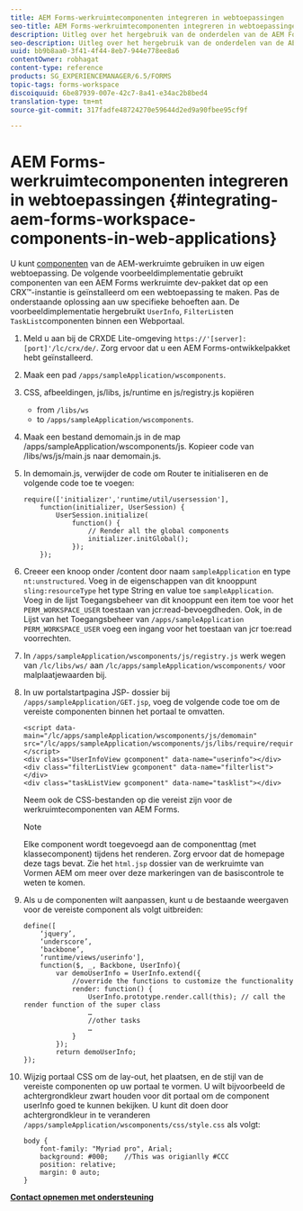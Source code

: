 ```yaml
---
title: AEM Forms-werkruimtecomponenten integreren in webtoepassingen
seo-title: AEM Forms-werkruimtecomponenten integreren in webtoepassingen
description: Uitleg over het hergebruik van de onderdelen van de AEM Forms-werkruimte in uw eigen webapps voor een betere functionaliteit en een verregaande integratie.
seo-description: Uitleg over het hergebruik van de onderdelen van de AEM Forms-werkruimte in uw eigen webapps voor een betere functionaliteit en een verregaande integratie.
uuid: bb9b8aa0-3f41-4f44-8eb7-944e778ee8a6
contentOwner: robhagat
content-type: reference
products: SG_EXPERIENCEMANAGER/6.5/FORMS
topic-tags: forms-workspace
discoiquuid: 6be87939-007e-42c7-8a41-e34ac2b8bed4
translation-type: tm+mt
source-git-commit: 317fadfe48724270e59644d2ed9a90fbee95cf9f

---
```



# AEM Forms-werkruimtecomponenten integreren in webtoepassingen {#integrating-aem-forms-workspace-components-in-web-applications}

U kunt [componenten](/help/forms/using/description-reusable-components.md) van de AEM-werkruimte gebruiken in uw eigen webtoepassing. De volgende voorbeeldimplementatie gebruikt componenten van een AEM Forms werkruimte dev-pakket dat op een CRX™-instantie is geïnstalleerd om een webtoepassing te maken. Pas de onderstaande oplossing aan uw specifieke behoeften aan. De voorbeeldimplementatie hergebruikt `UserInfo`, `FilterList`en `TaskList`componenten binnen een Webportaal.

1. Meld u aan bij de CRXDE Lite-omgeving `https://'[server]:[port]'/lc/crx/de/`. Zorg ervoor dat u een AEM Forms-ontwikkelpakket hebt geïnstalleerd.
1. Maak een pad `/apps/sampleApplication/wscomponents`.
1. CSS, afbeeldingen, js/libs, js/runtime en js/registry.js kopiëren

   * from `/libs/ws`
   * to `/apps/sampleApplication/wscomponents`.

1. Maak een bestand demomain.js in de map /apps/sampleApplication/wscomponents/js. Kopieer code van /libs/ws/js/main.js naar demomain.js.
1. In demomain.js, verwijder de code om Router te initialiseren en de volgende code toe te voegen:

   ```
   require(['initializer','runtime/util/usersession'],
       function(initializer, UserSession) {
           UserSession.initialize(
               function() {
                   // Render all the global components
                   initializer.initGlobal();
               });
       });
   ```

1. Creeer een knoop onder /content door naam `sampleApplication` en type `nt:unstructured`. Voeg in de eigenschappen van dit knooppunt `sling:resourceType` het type String en value toe `sampleApplication`. Voeg in de lijst Toegangsbeheer van dit knooppunt een item toe voor het `PERM_WORKSPACE_USER` toestaan van jcr:read-bevoegdheden. Ook, in de Lijst van het Toegangsbeheer van `/apps/sampleApplication` `PERM_WORKSPACE_USER` voeg een ingang voor het toestaan van jcr toe:read voorrechten.
1. In `/apps/sampleApplication/wscomponents/js/registry.js` werk wegen van `/lc/libs/ws/` aan `/lc/apps/sampleApplication/wscomponents/` voor malplaatjewaarden bij.
1. In uw portalstartpagina JSP- dossier bij `/apps/sampleApplication/GET.jsp`, voeg de volgende code toe om de vereiste componenten binnen het portaal te omvatten.

   ```as3
   <script data-main="/lc/apps/sampleApplication/wscomponents/js/demomain" src="/lc/apps/sampleApplication/wscomponents/js/libs/require/require.js"></script>
   <div class="UserInfoView gcomponent" data-name="userinfo"></div>
   <div class="filterListView gcomponent" data-name="filterlist"></div>
   <div class="taskListView gcomponent" data-name="tasklist"></div>
   ```

   Neem ook de CSS-bestanden op die vereist zijn voor de werkruimtecomponenten van AEM Forms.

   >[!NOTE]
   >
   >Elke component wordt toegevoegd aan de componenttag (met klassecomponent) tijdens het renderen. Zorg ervoor dat de homepage deze tags bevat. Zie het `html.jsp` dossier van de werkruimte van Vormen AEM om meer over deze markeringen van de basiscontrole te weten te komen.

1. Als u de componenten wilt aanpassen, kunt u de bestaande weergaven voor de vereiste component als volgt uitbreiden:

   ```as3
   define([
       ‘jquery’,
       ‘underscore’,
       ‘backbone’,
       ‘runtime/views/userinfo'],
       function($, _, Backbone, UserInfo){
           var demoUserInfo = UserInfo.extend({
               //override the functions to customize the functionality
               render: function() {
                   UserInfo.prototype.render.call(this); // call the render function of the super class
                   …
                   //other tasks
                   …
               }
           });
           return demoUserInfo;
   });
   ```

1. Wijzig portaal CSS om de lay-out, het plaatsen, en de stijl van de vereiste componenten op uw portaal te vormen. U wilt bijvoorbeeld de achtergrondkleur zwart houden voor dit portaal om de component userInfo goed te kunnen bekijken. U kunt dit doen door achtergrondkleur in te veranderen `/apps/sampleApplication/wscomponents/css/style.css` als volgt:

   ```as3
   body {
       font-family: "Myriad pro", Arial;
       background: #000;    //This was origianlly #CCC
       position: relative;
       margin: 0 auto;
   }
   ```

**[Contact opnemen met ondersteuning](https://www.adobe.com/account/sign-in.supportportal.html)**
